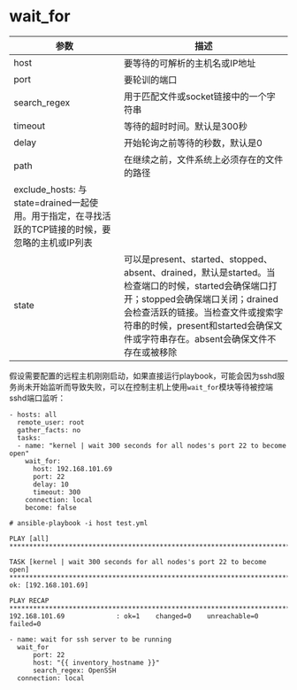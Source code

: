 # wait_for

| 参数 | 描述 |
|------|-----|
| host | 要等待的可解析的主机名或IP地址 |
| port | 要轮训的端口 |
| search_regex | 用于匹配文件或socket链接中的一个字符串 |
| timeout | 等待的超时时间。默认是300秒  |
| delay | 开始轮询之前等待的秒数，默认是0 |
| path | 在继续之前，文件系统上必须存在的文件的路径 |
| exclude_hosts: 与state=drained一起使用。用于指定，在寻找活跃的TCP链接的时候，要忽略的主机或IP列表 |
| state | 可以是present、started、stopped、absent、drained，默认是started。当检查端口的时候，started会确保端口打开；stopped会确保端口关闭；drained会检查活跃的链接。当检查文件或搜索字符串的时候，present和started会确保文件或字符串存在。absent会确保文件不存在或被移除 |



假设需要配置的远程主机刚刚启动，如果直接运行playbook，可能会因为sshd服务尚未开始监听而导致失败，可以在控制主机上使用`wait_for`模块等待被控端sshd端口监听：
```
- hosts: all
  remote_user: root
  gather_facts: no
  tasks:
  - name: "kernel | wait 300 seconds for all nodes's port 22 to become open"
    wait_for:
      host: 192.168.101.69
      port: 22
      delay: 10
      timeout: 300
    connection: local
    become: false
```



```
# ansible-playbook -i host test.yml 

PLAY [all] *********************************************************************************************************************************************

TASK [kernel | wait 300 seconds for all nodes's port 22 to become open] ********************************************************************************
ok: [192.168.101.69]

PLAY RECAP *********************************************************************************************************************************************
192.168.101.69             : ok=1    changed=0    unreachable=0    failed=0 
```


```
- name: wait for ssh server to be running
  wait_for
      port: 22 
      host: "{{ inventory_hostname }}" 
      search_regex: OpenSSH
  connection: local
```


















